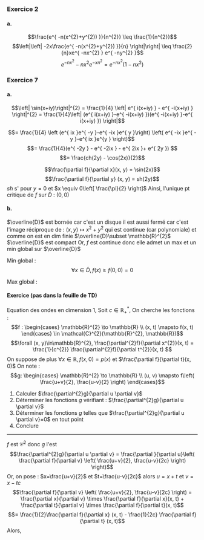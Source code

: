 ### Exercice 2
#### a.
$$\frac{e^{ -n(x^{2}+y^{2}) }}{n^{2}} \leq \frac{1}{n^{2}}$$
$$\left|\left| -2x\frac{e^{ -n(x^{2}+y^{2}) }}{n} \right|\right| \leq \frac{2}{n}xe^{ -nx^{2} } e^{ -ny^{2} }$$
$$e^{ -nx^{2} } -nx^{2} e^{ -xn^{2} } = e^{ -nx^{2} }(1-nx^{2}) $$



### Exercice 7
#### a.
$$\left| \sin(x+iy)\right|^{2}  = \frac{1}{4} \left| e^{ i(x+iy) } - e^{ -i(x+iy) } \right|^{2} = \frac{1}{4}\left| (e^{ i(x+iy) }-e^{ -i(x+iy) })(e^{ -i(x+iy) }-e^{ i(x+iy) }) \right|$$

$$= \frac{1}{4} \left (e^{ ix }e^{ -y }-e^{ -ix }e^{ y }\right) \left( e^{ -ix }e^{ -y }-e^{ ix }e^{y } \right)$$
$$= \frac{1}{4}(e^{ -2y } - e^{ -2ix } - e^{ 2ix }+ e^{ 2y }) $$
$$= \frac{ch(2y) - \cos(2x)}{2}$$

$$\frac{\partial f}{\partial x}(x, y) = \sin(2x)$$
$$\frac{\partial f}{\partial y} (x, y) = sh(2y)$$
$sh$ s' pour $y = 0$ et $x \equiv 0\left[ \frac{\pi}{2} \right]$
Ainsi, l'unique pt critique de $f$ sur $\tilde{D}$ : $(0, 0)$

#### b.
$\overline{D}$ est bornée car c'est un disque
il est aussi fermé car c'est l'image réciproque de : 
$(x, y) \mapsto x^{2}+y^{2}$ qui est continue (car polynomiale) et comme on est en dim finie $\overline{D}\subset \mathbb{R}^{2}$ $\overline{D}$ est compact
Or, $f$ est continue donc elle admet un max et un min global sur $\overline{D}$ 

Min global : 
$$\forall x \in \tilde{D}, f(x) \geq f(0, 0)=0$$

Max global : 


#### Exercice (pas dans la feuille de TD)
Equation des ondes en dimension $1$, 
Soit $c \in \mathbb{R}_{+}^{*}$, 
On cherche les fonctions : 
$$f : \begin{cases}
\mathbb{R}^{2} \to \mathbb{R} \\
(x, t) \mapsto f(x, t)
\end{cases} \in \mathcal{C}^{2}(\mathbb{R}^{2}, \mathbb{R})$$
$$\forall (x, y)\in\mathbb{R}^{2}, \frac{\partial^{2}f}{\partial x^{2}}(x, t) = \frac{1}{c^{2}} \frac{\partial^{2}f}{\partial t^{2}}(x, t)  $$
On suppose de plus $\forall x \in \mathbb{R}, f(x, 0) = p(x)$ et $\frac{\partial f}{\partial t}(x, 0)$
On note : 
$$g: \begin{cases}
\mathbb{R}^{2} \to \mathbb{R} \\
(u, v) \mapsto f\left( \frac{u+v}{2}, \frac{u-v}{2} \right)
\end{cases}$$
1. Calculer $\frac{\partial^{2}g}{\partial u \partial v}$
2. Déterminer les fonctions $g$ vérifiant : $\frac{\partial^{2}g}{\partial u \partial v}$
3. Déterminer les fonctions $g$ telles que $\frac{\partial^{2}g}{\partial u \partial v}=0$ en tout point
4. Conclure
___
$f$ est $\mathcal{C}^{2}$ donc $g$ l'est 
$$\frac{\partial^{2}g}{\partial u \partial v}  = \frac{\partial }{\partial u}\left( \frac{\partial f}{\partial v} \left( \frac{u+v}{2}, \frac{u-v}{2c} \right) \right)$$
Or, 
on pose : $x=\frac{u+v}{2}$ et $t=\frac{u-v}{2c}$ alors $u = x+t$ et $v = x-tc$
$$\frac{\partial f}{\partial v} \left( \frac{u+v}{2}, \frac{u-v}{2c} \right) = \frac{\partial x}{\partial v}  \times \frac{\partial f}{\partial x}(x, t) + \frac{\partial t}{\partial v} \times \frac{\partial f}{\partial t}(x, t)$$
$$= \frac{1}{2}\frac{\partial f}{\partial x} (x, t) - \frac{1}{2c} \frac{\partial f}{\partial t} (x, t)$$
Alors,

